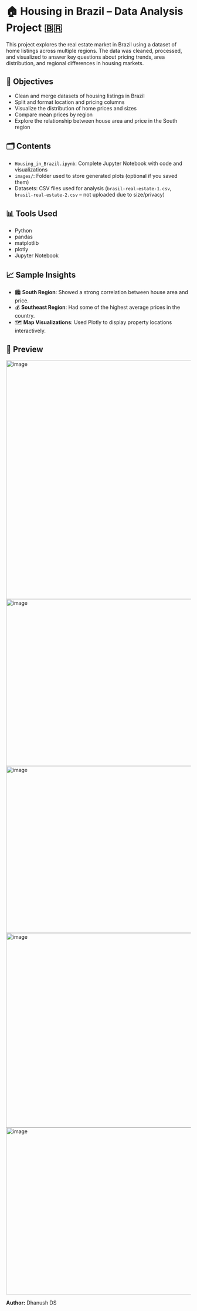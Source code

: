 # 🏠 Housing in Brazil – Data Analysis Project 🇧🇷

This project explores the real estate market in Brazil using a dataset of home listings across multiple regions. The data was cleaned, processed, and visualized to answer key questions about pricing trends, area distribution, and regional differences in housing markets.

## 📌 Objectives

- Clean and merge datasets of housing listings in Brazil
- Split and format location and pricing columns
- Visualize the distribution of home prices and sizes
- Compare mean prices by region
- Explore the relationship between house area and price in the South region

## 🗂️ Contents

- `Housing_in_Brazil.ipynb`: Complete Jupyter Notebook with code and visualizations
- `images/`: Folder used to store generated plots (optional if you saved them)
- Datasets: CSV files used for analysis (`brasil-real-estate-1.csv`, `brasil-real-estate-2.csv` – not uploaded due to size/privacy)

## 📊 Tools Used

- Python
- pandas
- matplotlib
- plotly
- Jupyter Notebook

## 📈 Sample Insights

- 🏙️ **South Region**: Showed a strong correlation between house area and price.
- 💰 **Southeast Region**: Had some of the highest average prices in the country.
- 🗺️ **Map Visualizations**: Used Plotly to display property locations interactively.

## 👀 Preview

<img width="642" height="651" alt="image" src="https://github.com/user-attachments/assets/f9ca3d08-3ed8-400e-9da7-d721bdd3e7aa" />
<img width="580" height="455" alt="image" src="https://github.com/user-attachments/assets/148ae64e-779a-40dd-84b5-fd4596c0ad4d" />
<img width="534" height="455" alt="image" src="https://github.com/user-attachments/assets/8416c234-4a57-42a6-89a9-a309ec8b74d7" />
<img width="597" height="530" alt="image" src="https://github.com/user-attachments/assets/f19f06bd-1346-46e3-a0ec-632d226fdf6c" />
<img width="597" height="455" alt="image" src="https://github.com/user-attachments/assets/7ba76798-3143-430c-a124-b02d52ec4678" />


**Author:** Dhanush DS
